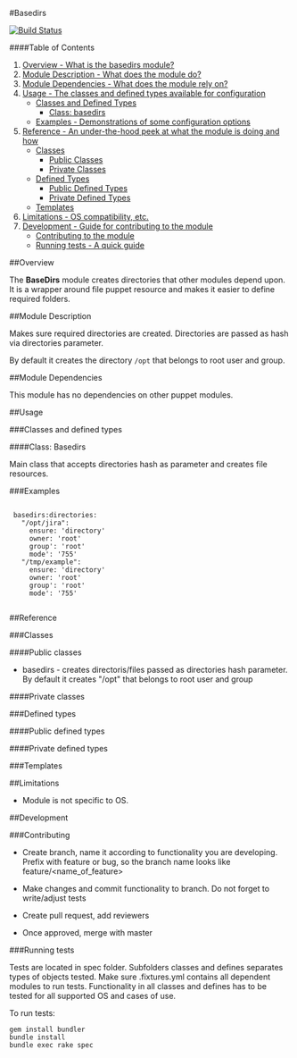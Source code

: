 #Basedirs

[![Build Status](https://travis-ci.org/Adaptavist/puppet-basedirs.svg?branch=master)](https://travis-ci.org/Adaptavist/puppet-basedirs)

####Table of Contents

1. [Overview - What is the basedirs module?](#overview)
1. [Module Description - What does the module do?](#module-description)
1. [Module Dependencies - What does the module rely on?](#module-dependencies)
1. [Usage - The classes and defined types available for configuration](#usage)
    * [Classes and Defined Types](#classes-and-defined-types)
        * [Class: basedirs](#class-basedirs)
    * [Examples - Demonstrations of some configuration options](#examples)
1. [Reference - An under-the-hood peek at what the module is doing and how](#reference)
    * [Classes](#classes)
        * [Public Classes](#public-classes)
        * [Private Classes](#private-classes)
    * [Defined Types](#defined-types)
        * [Public Defined Types](#public-defined-types)
        * [Private Defined Types](#private-defined-types)
    * [Templates](#templates)
1. [Limitations - OS compatibility, etc.](#limitations)
1. [Development - Guide for contributing to the module](#development)
    * [Contributing to the module](#contributing)
    * [Running tests - A quick guide](#running-tests)

##Overview

The **BaseDirs** module creates directories that other modules depend upon. It is a wrapper around file puppet resource and makes it easier to define required folders. 

##Module Description

Makes sure required directories are created. Directories are passed as hash via directories parameter.

By default it creates the directory `/opt` that belongs to root user and group. 

##Module Dependencies

This module has no dependencies on other puppet modules.

##Usage

###Classes and defined types

####Class: Basedirs

Main class that accepts directories hash as parameter and creates file resources.

###Examples

```

 basedirs:directories:
   "/opt/jira":
     ensure: 'directory'
     owner: 'root'
     group': 'root'
     mode': '755'
   "/tmp/example":
     ensure: 'directory'
     owner: 'root'
     group': 'root'
     mode': '755'
   
```

##Reference

###Classes

####Public classes

* basedirs - creates directoris/files passed as directories hash parameter. By default it creates "/opt" that belongs to root user and group

####Private classes


###Defined types

####Public defined types

####Private defined types

###Templates

##Limitations

* Module is not specific to OS.

##Development

###Contributing

* Create branch, name it according to functionality you are developing. Prefix with feature or bug, so the branch name looks like feature/<name_of_feature>

* Make changes and commit functionality to branch. Do not forget to write/adjust tests

* Create pull request, add reviewers

* Once approved, merge with master

###Running tests

Tests are located in spec folder. Subfolders classes and defines separates types of objects tested. Make sure .fixtures.yml contains all dependent modules to run tests. Functionality in all classes and defines has to be tested for all supported OS and cases of use. 

To run tests:
```
gem install bundler
bundle install
bundle exec rake spec
```
